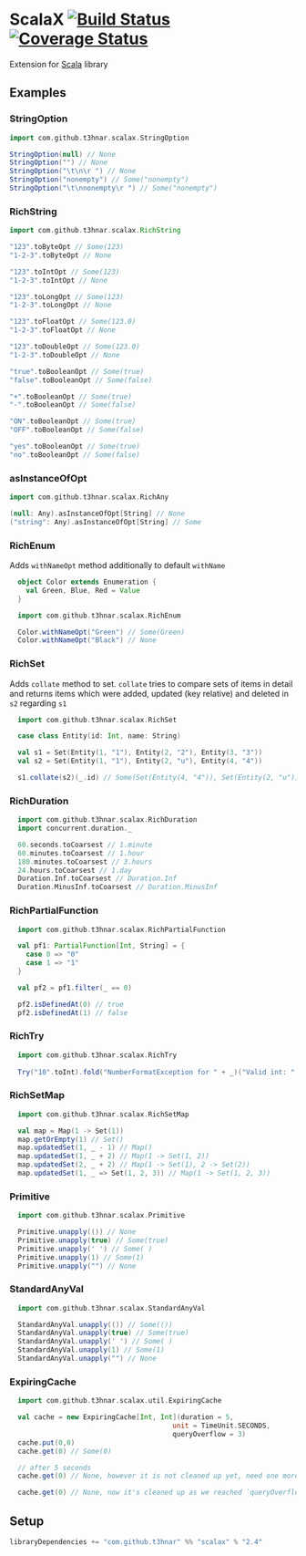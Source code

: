 # ScalaX [![Build Status](https://travis-ci.org/t3hnar/scalax.svg)](https://travis-ci.org/t3hnar/scalax) [![Coverage Status](https://coveralls.io/repos/t3hnar/scalax/badge.svg)](https://coveralls.io/r/t3hnar/scalax)

Extension for [Scala](http://www.scala-lang.org) library

## Examples

### StringOption

```scala
import com.github.t3hnar.scalax.StringOption

StringOption(null) // None
StringOption("") // None
StringOption("\t\n\r ") // None
StringOption("nonempty") // Some("nonempty")
StringOption("\t\nnonempty\r ") // Some("nonempty")
```

### RichString

```scala
import com.github.t3hnar.scalax.RichString

"123".toByteOpt // Some(123)
"1-2-3".toByteOpt // None

"123".toIntOpt // Some(123)
"1-2-3".toIntOpt // None

"123".toLongOpt // Some(123)
"1-2-3".toLongOpt // None

"123".toFloatOpt // Some(123.0)
"1-2-3".toFloatOpt // None

"123".toDoubleOpt // Some(123.0)
"1-2-3".toDoubleOpt // None

"true".toBooleanOpt // Some(true)
"false".toBooleanOpt // Some(false)

"+".toBooleanOpt // Some(true)
"-".toBooleanOpt // Some(false)

"ON".toBooleanOpt // Some(true)
"OFF".toBooleanOpt // Some(false)

"yes".toBooleanOpt // Some(true)
"no".toBooleanOpt // Some(false)
```

### asInstanceOfOpt

```scala
import com.github.t3hnar.scalax.RichAny

(null: Any).asInstanceOfOpt[String] // None
("string": Any).asInstanceOfOpt[String] // Some
```

### RichEnum

Adds `withNameOpt` method additionally to default `withName`

```scala
  object Color extends Enumeration {
    val Green, Blue, Red = Value
  }

  import com.github.t3hnar.scalax.RichEnum

  Color.withNameOpt("Green") // Some(Green)
  Color.withNameOpt("Black") // None
```

### RichSet

Adds `collate` method to set. `collate` tries to compare sets of items in detail
and returns items which were added, updated (key relative) and deleted in `s2` regarding `s1`

```scala
  import com.github.t3hnar.scalax.RichSet

  case class Entity(id: Int, name: String)

  val s1 = Set(Entity(1, "1"), Entity(2, "2"), Entity(3, "3"))
  val s2 = Set(Entity(1, "1"), Entity(2, "u"), Entity(4, "4"))

  s1.collate(s2)(_.id) // Some(Set(Entity(4, "4")), Set(Entity(2, "u")), Set(3))
```

### RichDuration

```scala
  import com.github.t3hnar.scalax.RichDuration
  import concurrent.duration._

  60.seconds.toCoarsest // 1.minute
  60.minutes.toCoarsest // 1.hour
  180.minutes.toCoarsest // 3.hours
  24.hours.toCoarsest // 1.day
  Duration.Inf.toCoarsest // Duration.Inf
  Duration.MinusInf.toCoarsest // Duration.MinusInf
```

### RichPartialFunction
```scala
  import com.github.t3hnar.scalax.RichPartialFunction

  val pf1: PartialFunction[Int, String] = {
    case 0 => "0"
    case 1 => "1"
  }

  val pf2 = pf1.filter(_ == 0)

  pf2.isDefinedAt(0) // true
  pf2.isDefinedAt(1) // false
```

### RichTry

```scala
  import com.github.t3hnar.scalax.RichTry
  
  Try("10".toInt).fold("NumberFormatException for " + _)("Valid int: " + _)
```

### RichSetMap

```scala
  import com.github.t3hnar.scalax.RichSetMap

  val map = Map(1 -> Set(1))
  map.getOrEmpty(1) // Set()
  map.updatedSet(1, _ - 1) // Map()
  map.updatedSet(1, _ + 2) // Map(1 -> Set(1, 2))
  map.updatedSet(2, _ + 2) // Map(1 -> Set(1), 2 -> Set(2))
  map.updatedSet(1, _ => Set(1, 2, 3)) // Map(1 -> Set(1, 2, 3))
```

### Primitive

```scala
  import com.github.t3hnar.scalax.Primitive

  Primitive.unapply(()) // None
  Primitive.unapply(true) // Some(true)
  Primitive.unapply(' ') // Some( )
  Primitive.unapply(1) // Some(1)
  Primitive.unapply("") // None
```

### StandardAnyVal

```scala
  import com.github.t3hnar.scalax.StandardAnyVal

  StandardAnyVal.unapply(()) // Some(())
  StandardAnyVal.unapply(true) // Some(true)
  StandardAnyVal.unapply(' ') // Some( )
  StandardAnyVal.unapply(1) // Some(1)
  StandardAnyVal.unapply("") // None
```


### ExpiringCache

```scala
  import com.github.t3hnar.scalax.util.ExpiringCache

  val cache = new ExpiringCache[Int, Int](duration = 5,
                                        unit = TimeUnit.SECONDS,
                                        queryOverflow = 3)
  cache.put(0,0)
  cache.get(0) // Some(0)

  // after 5 seconds
  cache.get(0) // None, however it is not cleaned up yet, need one more query to go

  cache.get(0) // None, now it's cleaned up as we reached `queryOverflow` limit
```

## Setup

```scala
libraryDependencies += "com.github.t3hnar" %% "scalax" % "2.4"
```
